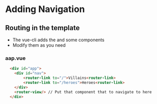 # Adding Navigation

## Routing in the template

- The vue-cli  adds the <router-view> and some <router-link> components
- Modify them as you need

### aap.vue

```html
  <div id="app">
    <div id="nav">
        <router-link to="/">Villains<router-link>
        <router-link to="/heroes">Heroes<router-link>
    </div>
    <router-view/> // Put that component that to navigate to here
  </div>
```  